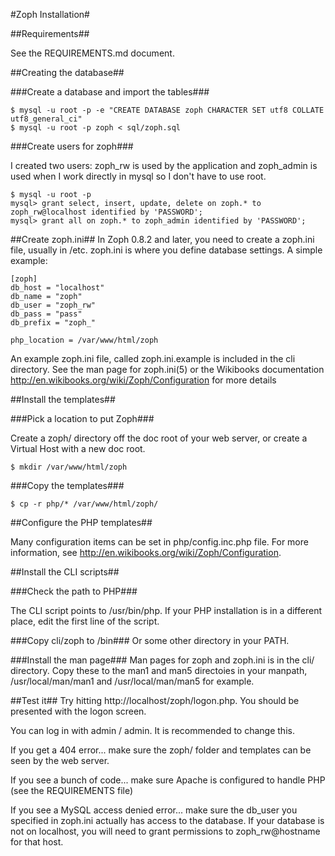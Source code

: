 #Zoph Installation#

##Requirements##

See the REQUIREMENTS.md document.

##Creating the database##

###Create a database and import the tables###

```
$ mysql -u root -p -e "CREATE DATABASE zoph CHARACTER SET utf8 COLLATE utf8_general_ci"
$ mysql -u root -p zoph < sql/zoph.sql
```

###Create users for zoph###

I created two users: zoph_rw is used by the application and zoph_admin is used when I work directly in mysql so I don't
have to use root.

```
$ mysql -u root -p
mysql> grant select, insert, update, delete on zoph.* to zoph_rw@localhost identified by 'PASSWORD';
mysql> grant all on zoph.* to zoph_admin identified by 'PASSWORD';
```

##Create zoph.ini##
In Zoph 0.8.2 and later, you need to create a zoph.ini file, usually in 
/etc. zoph.ini is where you define database settings. A simple example:

```
[zoph]
db_host = "localhost"
db_name = "zoph"
db_user = "zoph_rw"
db_pass = "pass"
db_prefix = "zoph_"

php_location = /var/www/html/zoph
```

An example zoph.ini file, called zoph.ini.example is included in the cli directory.
See the man page for zoph.ini(5) or the Wikibooks documentation http://en.wikibooks.org/wiki/Zoph/Configuration for more details

##Install the templates##

###Pick a location to put Zoph###

Create a zoph/ directory off the doc root of your web server, or create a Virtual Host with a new doc root.

```
$ mkdir /var/www/html/zoph
```

###Copy the templates###
```
$ cp -r php/* /var/www/html/zoph/
```
##Configure the PHP templates##

Many configuration items can be set in php/config.inc.php file. For more information, see http://en.wikibooks.org/wiki/Zoph/Configuration.

##Install the CLI scripts##

###Check the path to PHP###

The CLI script points to /usr/bin/php.  If your PHP installation is in a different place, edit the first line of the script.

###Copy cli/zoph to /bin###
Or some other directory in your PATH.

###Install the man page###
Man pages for zoph and zoph.ini is in the cli/ directory. Copy these to the man1 and man5 directoies in your manpath, /usr/local/man/man1 and /usr/local/man/man5 for example.

##Test it##
Try hitting http://localhost/zoph/logon.php.  You should be presented with the logon screen.

You can log in with admin / admin. It is recommended to change this.

If you get a 404 error...
make sure the zoph/ folder and templates can be seen by the web server.

If you see a bunch of code...
make sure Apache is configured to handle PHP (see the REQUIREMENTS file)

If you see a MySQL access denied error...
make sure the db_user you specified in zoph.ini actually has access to the database.  If your database is not on localhost, you will need to grant permissions to zoph_rw@hostname for that host.
